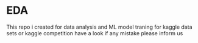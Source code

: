 # EDA
This repo i created for data analysis and ML model traning for kaggle data sets or kaggle competition have a look if any mistake please inform us
